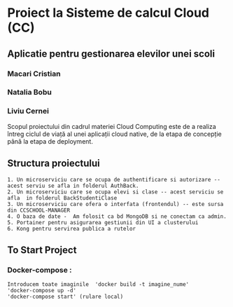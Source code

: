 # Proiect la Sisteme de calcul Cloud (CC)

## Aplicatie pentru gestionarea elevilor unei scoli

### Macari Cristian
### Natalia Bobu
### Liviu Cernei

Scopul proiectului din cadrul materiei Cloud Computing este de a realiza întreg ciclul de viață al unei aplicații cloud native, de la etapa de concepție până la etapa de deployment.


## Structura proiectului
    1. Un microserviciu care se ocupa de authentificare si autorizare -- acest serviu se afla in folderul AuthBack. 
    2. Un microserviciu care se ocupa elevi si clase -- acest serviciu se afla  in folderul BackStudentiClase
    3. Un microserviciu care ofera o interfata (frontendul) -- este sursa din CCSCHOOL-MANAGER
    4. O baza de date -  Am folosit ca bd MongoDB si ne conectam ca admin.
    5. Portainer pentru asigurarea gestiunii din UI a clusterului
    6. Kong pentru servirea publica a rutelor

## To Start Project

### Docker-compose :
    Introducem toate imaginile  'docker build -t imagine_nume'
    'docker-compose up -d'
    'docker-compose start' (rulare local)



